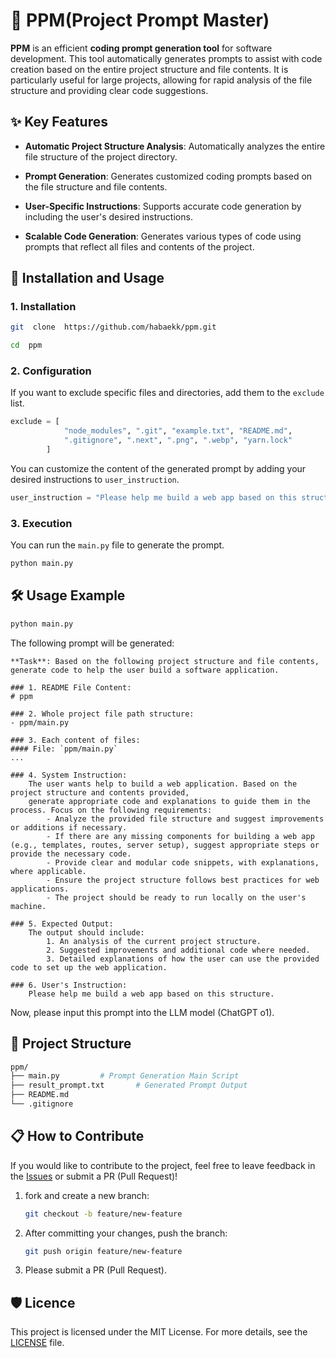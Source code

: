 # 📜 PPM(Project Prompt Master)

  

**PPM** is an efficient **coding prompt generation tool** for software development.
This tool automatically generates prompts to assist with code creation based on the entire project structure and file contents.
It is particularly useful for large projects, allowing for rapid analysis of the file structure and providing clear code suggestions.

  

## ✨ Key Features

  

-  **Automatic Project Structure Analysis**: Automatically analyzes the entire file structure of the project directory.

-  **Prompt Generation**: Generates customized coding prompts based on the file structure and file contents.

-  **User-Specific Instructions**: Supports accurate code generation by including the user's desired instructions.

-  **Scalable Code Generation**: Generates various types of code using prompts that reflect all files and contents of the project.

  

## 🚀 Installation and Usage

  

### 1. Installation


```bash
git  clone  https://github.com/habaekk/ppm.git

cd  ppm
```



### 2. Configuration


If you want to exclude specific files and directories, add them to the `exclude` list.

```python
exclude = [
            "node_modules", ".git", "example.txt", "README.md", 
            ".gitignore", ".next", ".png", ".webp", "yarn.lock"
        ]
```

You can customize the content of the generated prompt by adding your desired instructions to `user_instruction`.

```python
user_instruction = "Please help me build a web app based on this structure."
```


### 3. Execution


You can run the `main.py` file to generate the prompt.

```bash
python main.py
```



## 🛠️ Usage Example


```bash
python main.py
```

The following prompt will be generated:


```plaintext
**Task**: Based on the following project structure and file contents, generate code to help the user build a software application.

### 1. README File Content:
# ppm

### 2. Whole project file path structure:
- ppm/main.py

### 3. Each content of files:
#### File: `ppm/main.py`
...

### 4. System Instruction:
    The user wants help to build a web application. Based on the project structure and contents provided, 
    generate appropriate code and explanations to guide them in the process. Focus on the following requirements:
        - Analyze the provided file structure and suggest improvements or additions if necessary.
        - If there are any missing components for building a web app (e.g., templates, routes, server setup), suggest appropriate steps or provide the necessary code.
        - Provide clear and modular code snippets, with explanations, where applicable.
        - Ensure the project structure follows best practices for web applications.
        - The project should be ready to run locally on the user's machine.

### 5. Expected Output:
    The output should include:
        1. An analysis of the current project structure.
        2. Suggested improvements and additional code where needed.
        3. Detailed explanations of how the user can use the provided code to set up the web application.

### 6. User's Instruction:
	Please help me build a web app based on this structure.
```
Now, please input this prompt into the LLM model (ChatGPT o1).
## 📂 Project Structure


```bash
ppm/
├── main.py			# Prompt Generation Main Script
├── result_prompt.txt		# Generated Prompt Output
├── README.md				
└── .gitignore				
```


## 📋 How to Contribute

If you would like to contribute to the project, feel free to leave feedback in the [Issues](https://github.com/habaekk/ppm/issues) or submit a PR (Pull Request)!

1. fork and create a new branch:
	```bash
	git checkout -b feature/new-feature
	```

2. After committing your changes, push the branch:
	```bash
	git push origin feature/new-feature
	```

3. Please submit a PR (Pull Request).


## 🛡️ Licence

This project is licensed under the MIT License. For more details, see the [LICENSE](./LICENSE) file.